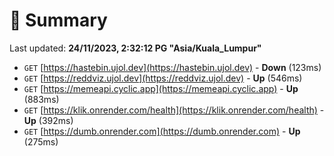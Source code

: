 # 📖 Summary
Last updated: **24/11/2023, 2:32:12 PG "Asia/Kuala_Lumpur"**

- `GET` [https://hastebin.ujol.dev](https://hastebin.ujol.dev) - **Down** (123ms)
- `GET` [https://reddviz.ujol.dev](https://reddviz.ujol.dev) - **Up** (546ms)
- `GET` [https://memeapi.cyclic.app](https://memeapi.cyclic.app) - **Up** (883ms)
- `GET` [https://klik.onrender.com/health](https://klik.onrender.com/health) - **Up** (392ms)
- `GET` [https://dumb.onrender.com](https://dumb.onrender.com) - **Up** (275ms)
